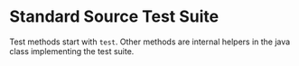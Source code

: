 # Standard Source Test Suite

Test methods start with `test`. Other methods are internal helpers in the java class implementing the test suite.

